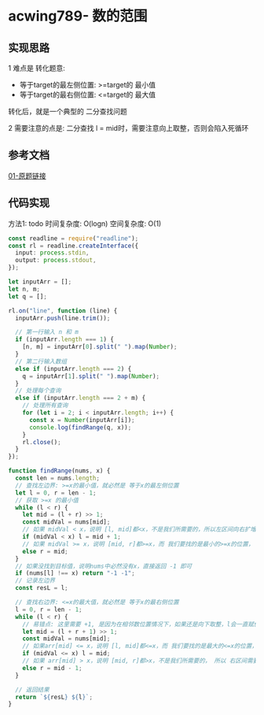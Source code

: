 # acwing789- 数的范围

## 实现思路

1 难点是 转化题意:
  - 等于target的最左侧位置: >=target的 最小值
  - 等于target的最右侧位置: <=target的 最大值

转化后，就是一个典型的 二分查找问题

2 需要注意的点是: 二分查找 l = mid时，需要注意向上取整，否则会陷入死循环


## 参考文档

[01-原题链接](https://www.acwing.com/activity/content/problem/content/823/)


## 代码实现

方法1: todo  时间复杂度: O(logn)  空间复杂度: O(1)

```ts
const readline = require("readline");
const rl = readline.createInterface({
  input: process.stdin,
  output: process.stdout,
});

let inputArr = [];
let n, m;
let q = [];

rl.on("line", function (line) {
  inputArr.push(line.trim());

  // 第一行输入 n 和 m
  if (inputArr.length === 1) {
    [n, m] = inputArr[0].split(" ").map(Number);
  }
  // 第二行输入数组
  else if (inputArr.length === 2) {
    q = inputArr[1].split(" ").map(Number);
  }
  // 处理每个查询
  else if (inputArr.length === 2 + m) {
    // 处理所有查询
    for (let i = 2; i < inputArr.length; i++) {
      const x = Number(inputArr[i]);
      console.log(findRange(q, x));
    }
    rl.close();
  }
});

function findRange(nums, x) {
  const len = nums.length;
  // 查找左边界: >=x的最小值，就必然是 等于x的最左侧位置
  let l = 0, r = len - 1;
  // 获取 >=x 的最小值
  while (l < r) {
    let mid = (l + r) >> 1;
    const midVal = nums[mid];
    // 如果 midVal < x，说明 [l, mid]都<x，不是我们所需要的，所以左区间向右扩增
    if (midVal < x) l = mid + 1;
    // 如果 midVal >= x，说明 [mid, r]都>=x，而 我们要找的是最小的>=x的位置， 所以 右区间需要收缩
    else r = mid;
  }
  // 如果没找到目标值，说明nums中必然没有x，直接返回 -1 即可
  if (nums[l] !== x) return "-1 -1";
  // 记录左边界
  const resL = l;

  // 查找右边界: <=x的最大值，就必然是 等于x的最右侧位置
  l = 0, r = len - 1;
  while (l < r) {
    // 易错点: 这里需要 +1, 是因为在相邻数位置情况下，如果还是向下取整，l会一直赋值为mid，陷入死循环
    let mid = (l + r + 1) >> 1;
    const midVal = nums[mid];
    // 如果arr[mid] <= x，说明 [l, mid]都<=x，而 我们要找的是最大的<=x的位置， 所以 左区间需要扩增
    if (midVal <= x) l = mid;
    // 如果 arr[mid] > x，说明 [mid, r]都>x，不是我们所需要的， 所以 右区间需要收缩
    else r = mid - 1;
  }

  // 返回结果
  return `${resL} ${l}`;
}
```

